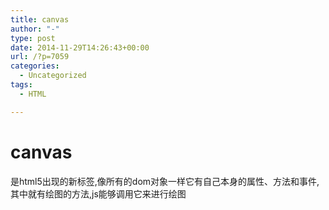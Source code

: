 ```yaml
---
title: canvas
author: "-"
type: post
date: 2014-11-29T14:26:43+00:00
url: /?p=7059
categories:
  - Uncategorized
tags:
  - HTML

---
```

# canvas
<canvas></canvas>是html5出现的新标签,像所有的dom对象一样它有自己本身的属性、方法和事件,其中就有绘图的方法,js能够调用它来进行绘图